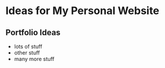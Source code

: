# Ideas for My Personal Website

## Portfolio Ideas

- lots of stuff
- other stuff
- many more stuff
